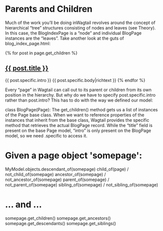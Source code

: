 # Parents and Children
Much of the work you’ll be doing inWagtail revolves around the concept of hierarchical “tree” structures consisting of
nodes and leaves (see Theory). In this case, the BlogIndexPage is a “node” and individual BlogPage instances
are the “leaves”.
Take another look at the guts of blog_index_page.html:

{% for post in page.get_children %}
<h2><a href="{% pageurl post %}">{{ post.title }}</a></h2>
{{ post.specific.intro }}
{{ post.specific.body|richtext }}
{% endfor %}

Every “page” in Wagtail can call out to its parent or children from its own position in the hierarchy. But why do we
have to specify post.specific.intro rather than post.intro? This has to do with the way we defined our
model:

class BlogPage(Page):
The get_children() method gets us a list of instances of the Page base class. When we want to reference
properties of the instances that inherit from the base class, Wagtail provides the specific method that retrieves the
actual BlogPage record. While the “title” field is present on the base Page model, “intro” is only present on the
BlogPage model, so we need .specific to access it.

# Given a page object 'somepage':
MyModel.objects.descendant_of(somepage)
child_of(page) / not_child_of(somepage)
ancestor_of(somepage) / not_ancestor_of(somepage)
parent_of(somepage) / not_parent_of(somepage)
sibling_of(somepage) / not_sibling_of(somepage)
# ... and ...
somepage.get_children()
somepage.get_ancestors()
somepage.get_descendants()
somepage.get_siblings()